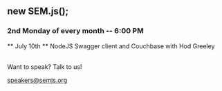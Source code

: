 ## new SEM.js();
### 2nd Monday of every month -- 6:00 PM

** July 10th ** NodeJS Swagger client and Couchbase with Hod Greeley
<br/>
<br/>

Want to speak? Talk to us!

speakers@semjs.org
